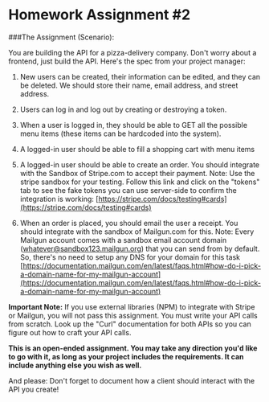 # Homework Assignment #2

###The Assignment (Scenario):



You are building the API for a pizza-delivery company. Don't worry about a frontend, just build the API. Here's the spec from your project manager: 

1. New users can be created, their information can be edited, and they can be deleted. We should store their name, email address, and street address.

2. Users can log in and log out by creating or destroying a token.

3. When a user is logged in, they should be able to GET all the possible menu items (these items can be hardcoded into the system). 

4. A logged-in user should be able to fill a shopping cart with menu items

5. A logged-in user should be able to create an order. You should integrate with the Sandbox of Stripe.com to accept their payment. Note: Use the stripe sandbox for your testing. Follow this link and click on the "tokens" tab to see the fake tokens you can use server-side to confirm the integration is working: [https://stripe.com/docs/testing#cards](https://stripe.com/docs/testing#cards)

6. When an order is placed, you should email the user a receipt. You should integrate with the sandbox of Mailgun.com for this. Note: Every Mailgun account comes with a sandbox email account domain (whatever@sandbox123.mailgun.org) that you can send from by default. So, there's no need to setup any DNS for your domain for this task [https://documentation.mailgun.com/en/latest/faqs.html#how-do-i-pick-a-domain-name-for-my-mailgun-account](https://documentation.mailgun.com/en/latest/faqs.html#how-do-i-pick-a-domain-name-for-my-mailgun-account)

__Important Note:__ If you use external libraries (NPM) to integrate with Stripe or Mailgun, you will not pass this assignment. You must write your API calls from scratch. Look up the "Curl" documentation for both APIs so you can figure out how to craft your API calls. 


__This is an open-ended assignment. You may take any direction you'd like to go with it, as long as your project includes the requirements. It can include anything else you wish as well.__ 

And please: Don't forget to document how a client should interact with the API you create!